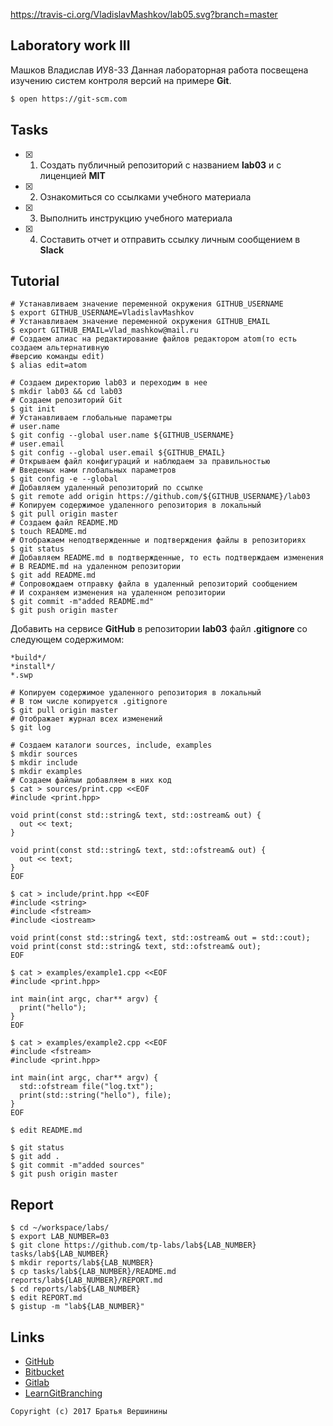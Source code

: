 https://travis-ci.org/VladislavMashkov/lab05.svg?branch=master
## Laboratory work III
Машков Владислав ИУ8-33
Данная лабораторная работа посвещена изучению систем контроля версий на примере **Git**.

```bash
$ open https://git-scm.com
```

## Tasks

- [X] 1. Создать публичный репозиторий с названием **lab03** и с лиценцией **MIT**
- [X] 2. Ознакомиться со ссылками учебного материала
- [X] 3. Выполнить инструкцию учебного материала
- [X] 4. Составить отчет и отправить ссылку личным сообщением в **Slack**

## Tutorial

```ShellSession
# Устанавливаем значение переменной окружения GITHUB_USERNAME
$ export GITHUB_USERNAME=VladislavMashkov
# Устанавливаем значение переменной окружения GITHUB_EMAIL
$ export GITHUB_EMAIL=Vlad_mashkow@mail.ru
# Создаем алиас на редактирование файлов редактором atom(то есть создаем альтернативную
#версию команды edit)
$ alias edit=atom
```

```ShellSession
# Создаем директорию lab03 и переходим в нее
$ mkdir lab03 && cd lab03
# Создаем репозиторий Git
$ git init
# Устанавливаем глобальные параметры
# user.name
$ git config --global user.name ${GITHUB_USERNAME}
# user.email
$ git config --global user.email ${GITHUB_EMAIL}
# Открываем файл конфигураций и наблюдаем за правильностью
# Введеных нами глобальных параметров
$ git config -e --global
# Добавляем удаленный репозиторий по ссылке
$ git remote add origin https://github.com/${GITHUB_USERNAME}/lab03
# Копируем содержимое удаленного репозитория в локальный
$ git pull origin master
# Создаем файл README.MD
$ touch README.md
# Отображаем неподтвержденные и подтверждения файлы в репозиториях
$ git status
# Добавляем README.md в подтвержденные, то есть подтверждаем изменения
# В README.md на удаленном репозитории
$ git add README.md
# Сопровождаем отправку файла в удаленный репозиторий сообщением
# И сохраняем изменения на удаленном репозитории
$ git commit -m"added README.md"
$ git push origin master
```

Добавить на сервисе **GitHub** в репозитории **lab03** файл **.gitignore**
со следующем содержимом:

```ShellSession
*build*/
*install*/
*.swp
```

```ShellSession
# Копируем содержимое удаленного репозитория в локальный
# В том числе копируется .gitignore
$ git pull origin master
# Отображает журнал всех изменений
$ git log
```

```ShellSession
# Создаем каталоги sources, include, examples
$ mkdir sources
$ mkdir include
$ mkdir examples
# Создаем файлыи добавляем в них код
$ cat > sources/print.cpp <<EOF
#include <print.hpp>

void print(const std::string& text, std::ostream& out) {
  out << text;
}

void print(const std::string& text, std::ofstream& out) {
  out << text;
}
EOF
```

```ShellSession
$ cat > include/print.hpp <<EOF
#include <string>
#include <fstream>
#include <iostream>

void print(const std::string& text, std::ostream& out = std::cout);
void print(const std::string& text, std::ofstream& out);
EOF
```

```ShellSession
$ cat > examples/example1.cpp <<EOF
#include <print.hpp>

int main(int argc, char** argv) {
  print("hello");
}
EOF
```

```ShellSession
$ cat > examples/example2.cpp <<EOF
#include <fstream>
#include <print.hpp>

int main(int argc, char** argv) {
  std::ofstream file("log.txt");
  print(std::string("hello"), file);
}
EOF
```

```ShellSession
$ edit README.md
```

```ShellSession
$ git status
$ git add .
$ git commit -m"added sources"
$ git push origin master
```

## Report

```ShellSession
$ cd ~/workspace/labs/
$ export LAB_NUMBER=03
$ git clone https://github.com/tp-labs/lab${LAB_NUMBER} tasks/lab${LAB_NUMBER}
$ mkdir reports/lab${LAB_NUMBER}
$ cp tasks/lab${LAB_NUMBER}/README.md reports/lab${LAB_NUMBER}/REPORT.md
$ cd reports/lab${LAB_NUMBER}
$ edit REPORT.md
$ gistup -m "lab${LAB_NUMBER}"
```

## Links

- [GitHub](https://github.com)
- [Bitbucket](https://bitbucket.org)
- [Gitlab](https://about.gitlab.com)
- [LearnGitBranching](http://learngitbranching.js.org/)

```
Copyright (c) 2017 Братья Вершинины
```
